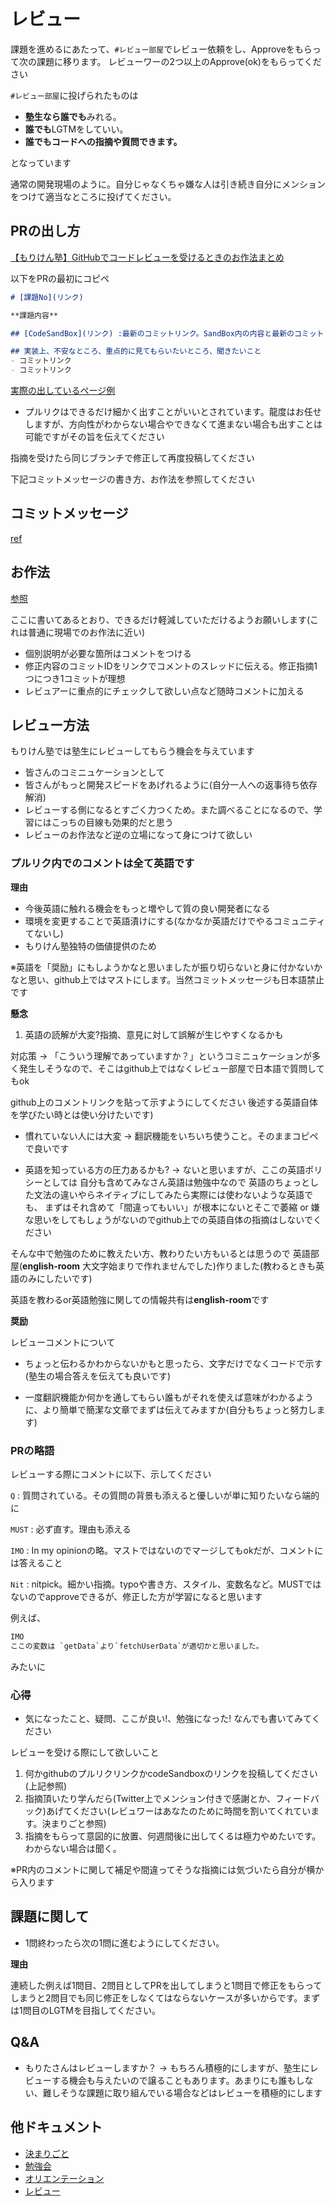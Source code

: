 # レビュー

課題を進めるにあたって、`#レビュー部屋`でレビュー依頼をし、Approveをもらって次の課題に移ります。
レビューワーの2つ以上のApprove(ok)をもらってください

`#レビュー部屋`に投げられたものは

- **塾生なら誰でも**みれる。
- **誰でも**LGTMをしていい。
- **誰でもコードへの指摘や質問できます。**

となっています

通常の開発現場のように。自分じゃなくちゃ嫌な人は引き続き自分にメンションをつけて適当なところに投げてください。


## PRの出し方

[【もりけん塾】GitHubでコードレビューを受けるときのお作法まとめ](https://happy-making.com/github-review/)


以下をPRの最初にコピペ

```md
# [課題No](リンク)

**課題内容**

## [CodeSandBox](リンク) :最新のコミットリンク。SandBox内の内容と最新のコミットリンクまでの内容を合わせる。合っていない場合レビュワーは拒否できます

## 実装上、不安なところ、重点的に見てもらいたいところ、聞きたいこと
- コミットリンク
- コミットリンク
```

[実際の出しているページ例](https://github.com/haru-programming/JavaScript-lessons/pull/6)

- プルリクはできるだけ細かく出すことがいいとされています。龍度はお任せしますが、方向性がわからない場合やできなくて進まない場合も出すことは可能ですがその旨を伝えてください

指摘を受けたら同じブランチで修正して再度投稿してください

下記コミットメッセージの書き方、お作法を参照してください

## コミットメッセージ

[ref](https://twitter.com/terrace_tech/status/1332491058744233984?s=20)

## お作法

[参照](https://zenn.dev/keitakn/articles/github-code-review-reviewee)

ここに書いてあるとおり、できるだけ軽減していただけるようお願いします(これは普通に現場でのお作法に近い)

- 個別説明が必要な箇所はコメントをつける
- 修正内容のコミットIDをリンクでコメントのスレッドに伝える。修正指摘1つにつき1コミットが理想
- レビュアーに重点的にチェックして欲しい点など随時コメントに加える

## レビュー方法

もりけん塾では塾生にレビューしてもらう機会を与えています

- 皆さんのコミニュケーションとして
- 皆さんがもっと開発スピードをあげれるように(自分一人への返事待ち依存解消)
- レビューする側になるとすごく力つくため。また調べることになるので、学習にはこっちの目線も効果的だと思う
- レビューのお作法など逆の立場になって身につけて欲しい

### プルリク内でのコメントは全て英語です

**理由**

- 今後英語に触れる機会をもっと増やして質の良い開発者になる
- 環境を変更することで英語漬けにする(なかなか英語だけでやるコミュニティてないし)
- もりけん塾独特の価値提供のため

※英語を「奨励」にもしようかなと思いましたが振り切らないと身に付かないかなと思い、github上ではマストにします。当然コミットメッセージも日本語禁止です

**懸念**

1. 英語の読解が大変?指摘、意見に対して誤解が生じやすくなるかも

対応策 -> 「こういう理解であっていますか？」というコミニュケーションが多く発生しそうなので、そこはgithub上ではなくレビュー部屋で日本語で質問してもok

github上のコメントリンクを貼って示すようにしてください
後述する英語自体を学びたい時とは使い分けたいです)

- 慣れていない人には大変
-> 翻訳機能をいちいち使うこと。そのままコピペで良いです

- 英語を知っている方の圧力あるかも?
-> ないと思いますが、ここの英語ポリシーとしては
自分も含めてみなさん英語は勉強中なので
英語のちょっとした文法の違いやらネイティブにしてみたら実際には使わないような英語でも、
まずはそれ含めて「間違ってもいい」が根本にないとそこで萎縮 or 嫌な思いをしてもしょうがないのでgithub上での英語自体の指摘はしないでください

そんな中で勉強のために教えたい方、教わりたい方もいるとは思うので
英語部屋(**english-room** 大文字始まりで作れませんでした)作りました(教わるときも英語のみにしたいです)

英語を教わるor英語勉強に関しての情報共有は**english-room**です

**奨励**

レビューコメントについて

- ちょっと伝わるかわからないかもと思ったら、文字だけでなくコードで示す(塾生の場合答えを伝えても良いです)

- 一度翻訳機能か何かを通してもらい誰もがそれを使えば意味がわかるように、より簡単で簡潔な文章でまずは伝えてみますか(自分もちょっと努力します)


### PRの略語

レビューする際にコメントに以下、示してください

`Q` : 質問されている。その質問の背景も添えると優しいが単に知りたいなら端的に

`MUST` : 必ず直す。理由も添える

`IMO` : In my opinionの略。マストではないのでマージしてもokだが、コメントには答えること

`Nit` : nitpick。細かい指摘。typoや書き方、スタイル、変数名など。MUSTではないのでapproveできるが、修正した方が学習になると思います


例えば、

```txt
IMO
ここの変数は `getData`より`fetchUserData`が適切かと思いました。

```

みたいに


### 心得

- 気になったこと、疑問、ここが良い!、勉強になった! なんでも書いてみてください

レビューを受ける際にして欲しいこと

1. 何かgithubのプルリクリンクかcodeSandboxのリンクを投稿してください(上記参照)
2. 指摘頂いたり学んだら(Twitter上でメンション付きで感謝とか、フィードバック)あげてください(レビュワーはあなたのために時間を割いてくれています。決まりごと参照)
3. 指摘をもらって意図的に放置、何週間後に出してくるは極力やめたいです。わからない場合は聞く。

※PR内のコメントに関して補足や間違ってそうな指摘には気づいたら自分が横から入ります

## 課題に関して

- 1問終わったら次の1問に進むようにしてください。

**理由**

連続した例えば1問目、2問目としてPRを出してしまうと1問目で修正をもらってしまうと2問目でも同じ修正をしなくてはならないケースが多いからです。まずは1問目のLGTMを目指してください。

## Q&A

- もりたさんはレビューしますか？ -> もちろん積極的にしますが、塾生にレビューする機会も与えたいので譲ることもあります。あまりにも誰もしない、難しそうな課題に取り組んでいる場合などはレビューを積極的にします

## 他ドキュメント

- [決まりごと](https://github.com/kenmori/morikenjuku/blob/main/doc/kimarigoto.md)
- [勉強会](https://github.com/kenmori/morikenjuku/blob/main/doc/benkyoukai.md)
- [オリエンテーション](https://github.com/kenmori/morikenjuku/blob/main/doc/orien.md)
- [レビュー](https://github.com/kenmori/morikenjuku/blob/main/doc/review.md)

